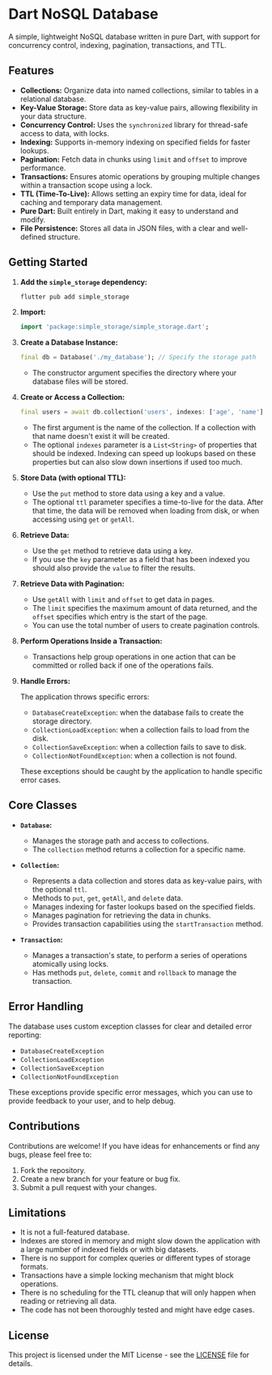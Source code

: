 # Dart NoSQL Database

A simple, lightweight NoSQL database written in pure Dart, with support for concurrency control, indexing, pagination, transactions, and TTL.

## Features

*   **Collections:** Organize data into named collections, similar to tables in a relational database.
*   **Key-Value Storage:** Store data as key-value pairs, allowing flexibility in your data structure.
*   **Concurrency Control:** Uses the `synchronized` library for thread-safe access to data, with locks.
*   **Indexing:** Supports in-memory indexing on specified fields for faster lookups.
*   **Pagination:** Fetch data in chunks using `limit` and `offset` to improve performance.
*   **Transactions:** Ensures atomic operations by grouping multiple changes within a transaction scope using a lock.
*   **TTL (Time-To-Live):** Allows setting an expiry time for data, ideal for caching and temporary data management.
*   **Pure Dart:** Built entirely in Dart, making it easy to understand and modify.
*   **File Persistence:** Stores all data in JSON files, with a clear and well-defined structure.

## Getting Started

1.  **Add the `simple_storage` dependency:**

    ```bash
    flutter pub add simple_storage
    ```

2.  **Import:**

    ```dart
    import 'package:simple_storage/simple_storage.dart';
    ```

3.  **Create a Database Instance:**

    ```dart
    final db = Database('./my_database'); // Specify the storage path
    ```

    *   The constructor argument specifies the directory where your database files will be stored.

4.  **Create or Access a Collection:**

    ```dart
    final users = await db.collection('users', indexes: ['age', 'name']);
    ```

    *   The first argument is the name of the collection. If a collection with that name doesn't exist it will be created.
    *   The optional `indexes` parameter is a `List<String>` of properties that should be indexed. Indexing can speed up lookups based on these properties but can also slow down insertions if used too much.

5.  **Store Data (with optional TTL):**
    *   Use the `put` method to store data using a key and a value.
    *   The optional `ttl` parameter specifies a time-to-live for the data. After that time, the data will be removed when loading from disk, or when accessing using `get` or `getAll`.

6.  **Retrieve Data:**
    *   Use the `get` method to retrieve data using a key.
    *   If you use the `key` parameter as a field that has been indexed you should also provide the `value` to filter the results.

7.  **Retrieve Data with Pagination:**
    *   Use `getAll` with `limit` and `offset` to get data in pages.
    *   The `limit` specifies the maximum amount of data returned, and the `offset` specifies which entry is the start of the page.
    *   You can use the total number of users to create pagination controls.

8.  **Perform Operations Inside a Transaction:**
    *   Transactions help group operations in one action that can be committed or rolled back if one of the operations fails.

9.  **Handle Errors:**

    The application throws specific errors:

    *   `DatabaseCreateException`: when the database fails to create the storage directory.
    *   `CollectionLoadException`: when a collection fails to load from the disk.
    *   `CollectionSaveException`: when a collection fails to save to disk.
    *   `CollectionNotFoundException`: when a collection is not found.

    These exceptions should be caught by the application to handle specific error cases.

## Core Classes

*   **`Database`:**
    *   Manages the storage path and access to collections.
    *   The `collection` method returns a collection for a specific name.

*   **`Collection`:**
    *   Represents a data collection and stores data as key-value pairs, with the optional `ttl`.
    *   Methods to `put`, `get`, `getAll`, and `delete` data.
    *   Manages indexing for faster lookups based on the specified fields.
    *   Manages pagination for retrieving the data in chunks.
    *   Provides transaction capabilities using the `startTransaction` method.

*   **`Transaction`:**
    *   Manages a transaction's state, to perform a series of operations atomically using locks.
    *   Has methods `put`, `delete`, `commit` and `rollback` to manage the transaction.

## Error Handling

The database uses custom exception classes for clear and detailed error reporting:

*   `DatabaseCreateException`
*   `CollectionLoadException`
*   `CollectionSaveException`
*   `CollectionNotFoundException`

These exceptions provide specific error messages, which you can use to provide feedback to your user, and to help debug.

## Contributions

Contributions are welcome! If you have ideas for enhancements or find any bugs, please feel free to:

1.  Fork the repository.
2.  Create a new branch for your feature or bug fix.
3.  Submit a pull request with your changes.

## Limitations


*   It is not a full-featured database.
*   Indexes are stored in memory and might slow down the application with a large number of indexed fields or with big datasets.
*   There is no support for complex queries or different types of storage formats.
*   Transactions have a simple locking mechanism that might block operations.
*   There is no scheduling for the TTL cleanup that will only happen when reading or retrieving all data.
*   The code has not been thoroughly tested and might have edge cases.

## License

This project is licensed under the MIT License - see the [LICENSE](LICENSE) file for details.